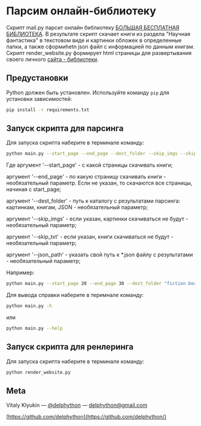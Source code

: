 # Парсим онлайн-библиотеку

Скрипт mail.py парсит онлайн библиотеку [БОЛЬШАЯ БЕСПЛАТНАЯ БИБЛИОТЕКА](https://tululu.org/). В результате скрипт скачает книги из раздела "Научная фантастика" в текстовом виде и картинки обложек в определенные папки, а также сформиhetn json файл с информацией по данным книгам.
Скрипт render_website.py формирует html страницы для развертывания своего личного [сайта - библиотеки](https://delphython.github.io/parse-online-library/).

## Предустановки

Python должен быть установлен. Используйте команду `pip` для установки зависимостей:
```bash
pip install -r requirements.txt
```

## Запуск скрипта для парсинга

Для запуска скрипта наберите в терминале команду:
```sh
python main.py --start_page --end_page --dest_folder --skip_imgs --skip_txt --json_path
```
Где аргумент '--start_page' - с какой страницы скачивать книги;

аргумент '--end_page' - по какую страницу скачивать книги - необязательный параметр. Если не указан, то скачаются все страницы, начиная с start_page;

аргумент '--dest_folder' - путь к каталогу с результатами парсинга: картинкам, книгам, JSON - необязательный параметр;

аргумент '--skip_imgs' - если указан, картинки скачиваться не будут - необязательный параметр;

аргумент '--skip_txt' - если указан, книги скачиваться не будут - необязательный параметр;

аргумент '--json_path' - указать свой путь к *.json файлу с результатами - необязательный параметр;

Например:
```sh
python main.py --start_page 20 --end_page 30 --dest_folder "fiction books" --skip_imgs --skip_txt --json_path "c:/test/books.json"
```
Для вывода справки наберите в теримнале команду:
```sh
python main.py -h
```
или
```sh
python main.py --help
```

## Запуск скрипта для ренлеринга

Для запуска скрипта наберите в терминале команду:
```sh
python render_website.py
```

## Meta

Vitaly Klyukin — [@delphython](https://t.me/delphython) — [delphython@gmail.com](mailto:delphython@gmail.com)

[https://github.com/delphython](https://github.com/delphython/)
